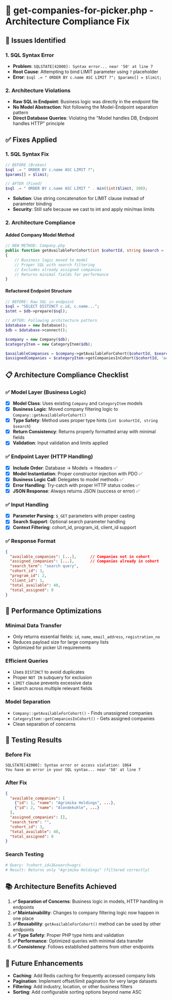 # 🔧 get-companies-for-picker.php - Architecture Compliance Fix

## 🚨 **Issues Identified**

### **1. SQL Syntax Error**
- **Problem**: `SQLSTATE[42000]: Syntax error... near '50' at line 7`
- **Root Cause**: Attempting to bind LIMIT parameter using `?` placeholder
- **Error**: `$sql .= " ORDER BY c.name ASC LIMIT ?"; $params[] = $limit;`

### **2. Architecture Violations**
- **Raw SQL in Endpoint**: Business logic was directly in the endpoint file
- **No Model Abstraction**: Not following the Model-Endpoint separation pattern
- **Direct Database Queries**: Violating the "Model handles DB, Endpoint handles HTTP" principle

## ✅ **Fixes Applied**

### **1. SQL Syntax Fix**
```php
// BEFORE (Broken)
$sql .= " ORDER BY c.name ASC LIMIT ?";
$params[] = $limit;

// AFTER (Fixed)
$sql .= " ORDER BY c.name ASC LIMIT " . min((int)$limit, 100);
```
- **Solution**: Use string concatenation for LIMIT clause instead of parameter binding
- **Security**: Still safe because we cast to int and apply min/max limits

### **2. Architecture Compliance**

#### **Added Company Model Method**
```php
// NEW METHOD: Company.php
public function getAvailableForCohort(int $cohortId, string $search = '', int $limit = 50): array
{
    // Business logic moved to model
    // Proper SQL with search filtering
    // Excludes already assigned companies
    // Returns minimal fields for performance
}
```

#### **Refactored Endpoint Structure**
```php
// BEFORE: Raw SQL in endpoint
$sql = "SELECT DISTINCT c.id, c.name...";
$stmt = $db->prepare($sql);

// AFTER: Following architecture pattern
$database = new Database();
$db = $database->connect();

$company = new Company($db);
$categoryItem = new CategoryItem($db);

$availableCompanies = $company->getAvailableForCohort($cohortId, $search);
$assignedCompanies = $categoryItem->getCompaniesInCohort($cohortId, 'active');
```

## 📋 **Architecture Compliance Checklist**

### ✅ **Model Layer (Business Logic)**
- [x] **Model Class**: Uses existing `Company` and `CategoryItem` models
- [x] **Business Logic**: Moved company filtering logic to `Company::getAvailableForCohort()`
- [x] **Type Safety**: Method uses proper type hints (`int $cohortId, string $search`)
- [x] **Return Consistency**: Returns properly formatted array with minimal fields
- [x] **Validation**: Input validation and limits applied

### ✅ **Endpoint Layer (HTTP Handling)**
- [x] **Include Order**: Database → Models → Headers ✅
- [x] **Model Instantiation**: Proper constructor injection with PDO ✅
- [x] **Business Logic Call**: Delegates to model methods ✅
- [x] **Error Handling**: Try-catch with proper HTTP status codes ✅
- [x] **JSON Response**: Always returns JSON (success or error) ✅

### ✅ **Input Handling**
- [x] **Parameter Parsing**: `$_GET` parameters with proper casting
- [x] **Search Support**: Optional search parameter handling
- [x] **Context Filtering**: cohort_id, program_id, client_id support

### ✅ **Response Format**
```json
{
  "available_companies": [...],      // Companies not in cohort
  "assigned_companies": [...],       // Companies already in cohort  
  "search_term": "search query",
  "cohort_id": 3,
  "program_id": 2,
  "client_id": 1,
  "total_available": 40,
  "total_assigned": 0
}
```

## 🎯 **Performance Optimizations**

### **Minimal Data Transfer**
- Only returns essential fields: `id`, `name`, `email_address`, `registration_no`
- Reduces payload size for large company lists
- Optimized for picker UI requirements

### **Efficient Queries**
- Uses `DISTINCT` to avoid duplicates
- Proper `NOT IN` subquery for exclusion
- `LIMIT` clause prevents excessive data
- Search across multiple relevant fields

### **Model Separation**
- `Company::getAvailableForCohort()` - Finds unassigned companies
- `CategoryItem::getCompaniesInCohort()` - Gets assigned companies
- Clean separation of concerns

## 🧪 **Testing Results**

### **Before Fix**
```
SQLSTATE[42000]: Syntax error or access violation: 1064 
You have an error in your SQL syntax... near '50' at line 7
```

### **After Fix**
```json
{
  "available_companies": [
    {"id": 1, "name": "Agrimika Holdings", ...},
    {"id": 2, "name": "Alondekuhle", ...}
  ],
  "assigned_companies": [],
  "search_term": "",
  "cohort_id": 3,
  "total_available": 40,
  "total_assigned": 0
}
```

### **Search Testing**
```bash
# Query: ?cohort_id=3&search=agri
# Result: Returns only "Agrimika Holdings" (filtered correctly)
```

## 📚 **Architecture Benefits Achieved**

1. **✅ Separation of Concerns**: Business logic in models, HTTP handling in endpoints
2. **✅ Maintainability**: Changes to company filtering logic now happen in one place
3. **✅ Reusability**: `getAvailableForCohort()` method can be used by other endpoints
4. **✅ Type Safety**: Proper PHP type hints and validation
5. **✅ Performance**: Optimized queries with minimal data transfer
6. **✅ Consistency**: Follows established patterns from other endpoints

## 🔮 **Future Enhancements**

- **Caching**: Add Redis caching for frequently accessed company lists
- **Pagination**: Implement offset/limit pagination for very large datasets  
- **Filtering**: Add industry, location, or other business filters
- **Sorting**: Add configurable sorting options beyond name ASC
